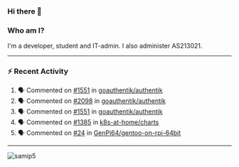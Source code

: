 ### Hi there 👋

### Who am I?
I'm a developer, student and IT-admin. I also administer AS213021.

---
### :zap: Recent Activity
<!--START_SECTION:activity-->
1. 🗣 Commented on [#1551](https://github.com/goauthentik/authentik/issues/1551) in [goauthentik/authentik](https://github.com/goauthentik/authentik)
2. 🗣 Commented on [#2098](https://github.com/goauthentik/authentik/issues/2098) in [goauthentik/authentik](https://github.com/goauthentik/authentik)
3. 🗣 Commented on [#1551](https://github.com/goauthentik/authentik/issues/1551) in [goauthentik/authentik](https://github.com/goauthentik/authentik)
4. 🗣 Commented on [#1385](https://github.com/k8s-at-home/charts/issues/1385) in [k8s-at-home/charts](https://github.com/k8s-at-home/charts)
5. 🗣 Commented on [#24](https://github.com/GenPi64/gentoo-on-rpi-64bit/issues/24) in [GenPi64/gentoo-on-rpi-64bit](https://github.com/GenPi64/gentoo-on-rpi-64bit)
<!--END_SECTION:activity-->
---

<img align="center" src="https://github-readme-stats.vercel.app/api?username=samip5&show_icons=true" alt="samip5" />
